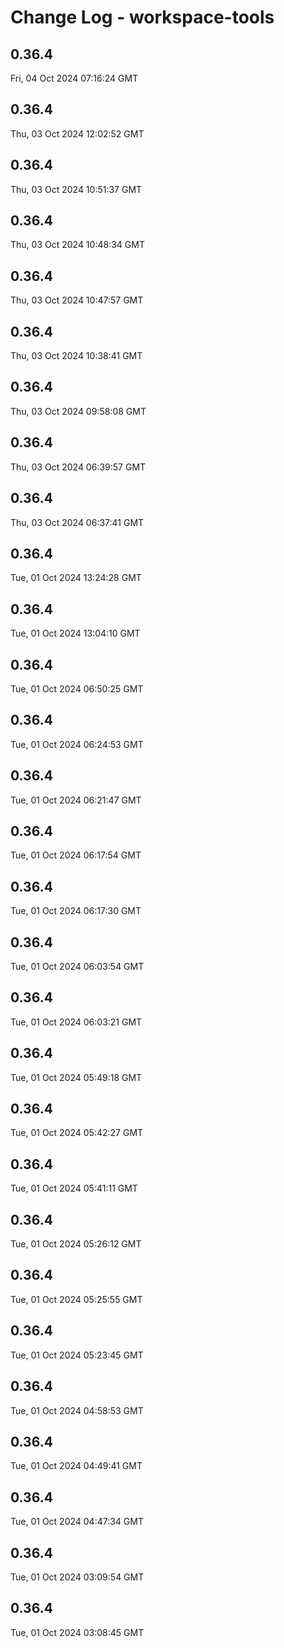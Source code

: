# Change Log - workspace-tools

<!-- This log was last generated on Fri, 04 Oct 2024 07:16:24 GMT and should not be manually modified. -->

<!-- Start content -->

## 0.36.4

Fri, 04 Oct 2024 07:16:24 GMT

## 0.36.4

Thu, 03 Oct 2024 12:02:52 GMT

## 0.36.4

Thu, 03 Oct 2024 10:51:37 GMT

## 0.36.4

Thu, 03 Oct 2024 10:48:34 GMT

## 0.36.4

Thu, 03 Oct 2024 10:47:57 GMT

## 0.36.4

Thu, 03 Oct 2024 10:38:41 GMT

## 0.36.4

Thu, 03 Oct 2024 09:58:08 GMT

## 0.36.4

Thu, 03 Oct 2024 06:39:57 GMT

## 0.36.4

Thu, 03 Oct 2024 06:37:41 GMT

## 0.36.4

Tue, 01 Oct 2024 13:24:28 GMT

## 0.36.4

Tue, 01 Oct 2024 13:04:10 GMT

## 0.36.4

Tue, 01 Oct 2024 06:50:25 GMT

## 0.36.4

Tue, 01 Oct 2024 06:24:53 GMT

## 0.36.4

Tue, 01 Oct 2024 06:21:47 GMT

## 0.36.4

Tue, 01 Oct 2024 06:17:54 GMT

## 0.36.4

Tue, 01 Oct 2024 06:17:30 GMT

## 0.36.4

Tue, 01 Oct 2024 06:03:54 GMT

## 0.36.4

Tue, 01 Oct 2024 06:03:21 GMT

## 0.36.4

Tue, 01 Oct 2024 05:49:18 GMT

## 0.36.4

Tue, 01 Oct 2024 05:42:27 GMT

## 0.36.4

Tue, 01 Oct 2024 05:41:11 GMT

## 0.36.4

Tue, 01 Oct 2024 05:26:12 GMT

## 0.36.4

Tue, 01 Oct 2024 05:25:55 GMT

## 0.36.4

Tue, 01 Oct 2024 05:23:45 GMT

## 0.36.4

Tue, 01 Oct 2024 04:58:53 GMT

## 0.36.4

Tue, 01 Oct 2024 04:49:41 GMT

## 0.36.4

Tue, 01 Oct 2024 04:47:34 GMT

## 0.36.4

Tue, 01 Oct 2024 03:09:54 GMT

## 0.36.4

Tue, 01 Oct 2024 03:08:45 GMT
